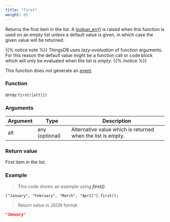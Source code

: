 ```yaml
---
title: "first"
weight: 65
---
```


Returns the first item in the list. A [lookup_err()](../../../errors/lookup_err) is raised when this function is used on an empty list unless a default value is given, in which case the given value will be returned.

{{% notice note %}}
ThingsDB uses *lazy-evaluation* of function arguments. For this reason the default value might be a function call or code block which will only be evaluated when the list is *empty*.
{{% /notice %}}

This function does *not* generate an [event](../../../overview/events).

### Function

*array*.`first([alt]])`

### Arguments

Argument | Type | Description
-------- | ---- | -----------
alt | any (optional) | Alternative value which is returned when the list is empty.

### Return value

First item in the list.

### Example

> This code shows an example using ***first()***:

```thingsdb,json_response
["January", "February", "March", "April"].first();
```

> Return value in JSON format

```json
"January"
```

